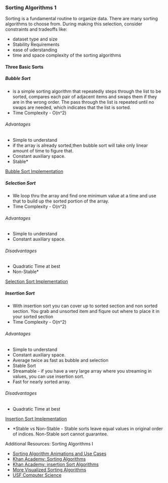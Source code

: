 ### Sorting Algorithms 1

Sorting is a fundamental routine to organize data. There are many sorting algorithms to choose from. During making this selection, consider constraints and tradeoffs like:

- dataset type and size
- Stability Requirements
- ease of uderstanding
- time and space complexity of the sorting algorithms


#### Three Basic Sorts

##### Bubble Sort
- is a simple sorting algorithm that repeatedly steps through the list to be sorted, compares each pair of adjacent items and swaps them if they are in the wrong order.  The pass through the list is repeated until no swaps are needed, which indicates that the list is sorted.
- Time Complexity - O(n^2)

###### Advantages

- Simple to understand
- if the array is already sorted,then bubble sort will take only linear amount of time to figure that.
- Constant auxiliary space.
- Stable*

[Bubble Sort Implementation](02.Sorting/01.bubble.js)

##### Selection Sort
- We loop thru the array and find one minimum value at a time and use that to build up the sorted portion of the array.
- Time Complexity - O(n^2)

###### Advantages
- Simple to understand
- Constant auxiliary space.

###### Disadvantages
- Quadratic Time at best
- Non-Stable*

[Selection Sort Implementation](02.Sorting/02.selection.js)

##### Insertion Sort
- With insertion sort you can cover up to sorted section and non sorted section. You grab and unsorted item and fiqure out where to place it in your sorted section
- Time Complexity - O(n^2)

###### Advantages
- Simple to understand
- Constant auxiliary space.
- Average twice as fast as bubble and selection
- Stable Sort
- Streamable - if you have a very large array where you streaming in values, you can use insertion sort.
- Fast for nearly sorted array.

###### Disadvantages
- Quadratic Time at best

[Insertion Sort Implementation](02.Sorting/03.insertion.js)

* *Stable vs Non-Stable - Stable sorts leave equal values in original order of indices. Non-Stable sort cannot guarantee.


Additional Resources: Sorting Algorithms I

- [Sorting Algorithm Animations and Use Cases](http://www.sorting-algorithms.com/)
- [Khan Academy: Sorting Algorithms](https://www.khanacademy.org/computing/computer-science/algorithms/sorting-algorithms/a/sorting)
- [Khan Academy: insertion Sort Algorithms](https://www.khanacademy.org/computing/computer-science/algorithms/insertion-sort/a/insertion-sort)
- [More Visualized Sorting Algorithms](http://visualgo.net/sorting.html)
- [USF Computer Science](https://www.cs.usfca.edu/~galles/visualization/ComparisonSort.html)









